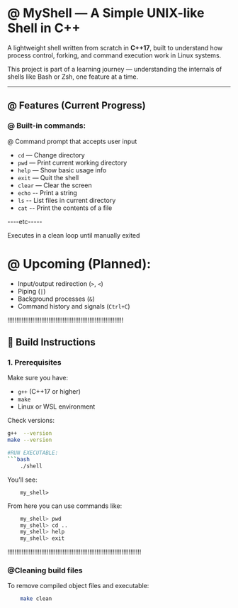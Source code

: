 # @ MyShell — A Simple UNIX-like Shell in C++

A lightweight shell written from scratch in **C++17**, built to understand how process control, forking, and command execution work in Linux systems.

This project is part of a learning journey — understanding the internals of shells like Bash or Zsh, one feature at a time.

---

## @ Features (Current Progress)


### @ Built-in commands:
@ Command prompt that accepts user input  

  - `cd`   —   Change directory  
  - `pwd`  —  Print current working directory  
  - `help` — Show basic usage info  
  - `exit` — Quit the shell  
  - `clear` — Clear the screen
  - `echo` -- Print a string
  - `ls` -- List files in current directory
  - `cat` -- Print the contents of a file

  ----etc-----

 Executes in a clean loop until manually exited  

# @ Upcoming (Planned):

- Input/output redirection (`>`, `<`)  
- Piping (`|`)  
- Background processes (`&`)  
- Command history and signals (`Ctrl+C`)

!!!!!!!!!!!!!!!!!!!!!!!!!!!!!!!!!!!!!!!!!!!!!!!!!!!!!!!!!!!!!!!!!

## 🧩 Build Instructions

### 1️. Prerequisites

Make sure you have:
- `g++` (C++17 or higher)
- `make`
- Linux or WSL environment

Check versions:
```bash
g++  --version
make --version

#RUN EXECUTABLE:
```bash
    ./shell
```

You’ll see:

```basg
    my_shell>
```

From here you can use commands like:

```bash
    my_shell> pwd
    my_shell> cd ..
    my_shell> help
    my_shell> exit
```

!!!!!!!!!!!!!!!!!!!!!!!!!!!!!!!!!!!!!!!!!!!!!!!!!!!!!!!!!!!!!!!!!!!!!!!!!!!

### @Cleaning build files

To remove compiled object files and executable:

```bash
    make clean
```